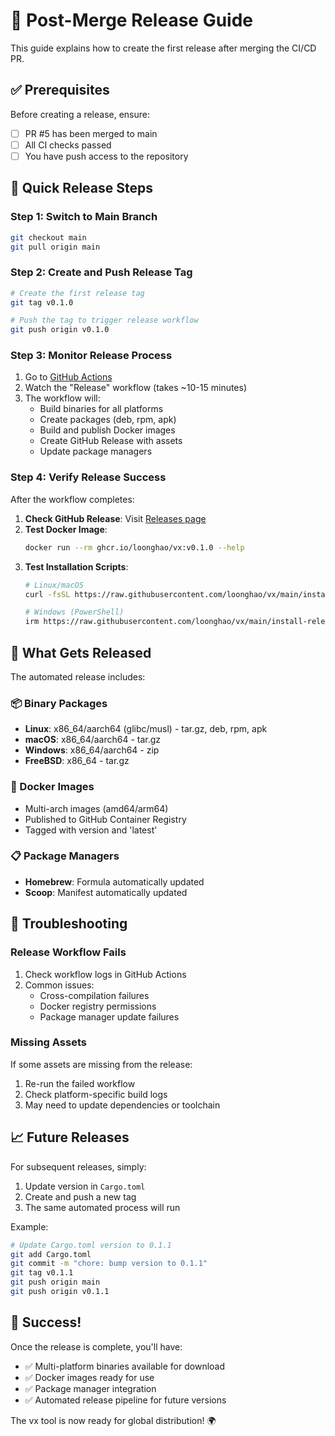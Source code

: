 # 🚀 Post-Merge Release Guide

This guide explains how to create the first release after merging the CI/CD PR.

## ✅ Prerequisites

Before creating a release, ensure:

- [ ] PR #5 has been merged to main
- [ ] All CI checks passed
- [ ] You have push access to the repository

## 🎯 Quick Release Steps

### Step 1: Switch to Main Branch
```bash
git checkout main
git pull origin main
```

### Step 2: Create and Push Release Tag
```bash
# Create the first release tag
git tag v0.1.0

# Push the tag to trigger release workflow
git push origin v0.1.0
```

### Step 3: Monitor Release Process
1. Go to [GitHub Actions](https://github.com/loonghao/vx/actions)
2. Watch the "Release" workflow (takes ~10-15 minutes)
3. The workflow will:
   - Build binaries for all platforms
   - Create packages (deb, rpm, apk)
   - Build and publish Docker images
   - Create GitHub Release with assets
   - Update package managers

### Step 4: Verify Release Success
After the workflow completes:

1. **Check GitHub Release**: Visit [Releases page](https://github.com/loonghao/vx/releases)
2. **Test Docker Image**:
   ```bash
   docker run --rm ghcr.io/loonghao/vx:v0.1.0 --help
   ```
3. **Test Installation Scripts**:
   ```bash
   # Linux/macOS
   curl -fsSL https://raw.githubusercontent.com/loonghao/vx/main/install.sh | bash
   
   # Windows (PowerShell)
   irm https://raw.githubusercontent.com/loonghao/vx/main/install-release.ps1 | iex
   ```

## 🎉 What Gets Released

The automated release includes:

### 📦 Binary Packages
- **Linux**: x86_64/aarch64 (glibc/musl) - tar.gz, deb, rpm, apk
- **macOS**: x86_64/aarch64 - tar.gz
- **Windows**: x86_64/aarch64 - zip
- **FreeBSD**: x86_64 - tar.gz

### 🐳 Docker Images
- Multi-arch images (amd64/arm64)
- Published to GitHub Container Registry
- Tagged with version and 'latest'

### 📋 Package Managers
- **Homebrew**: Formula automatically updated
- **Scoop**: Manifest automatically updated

## 🔧 Troubleshooting

### Release Workflow Fails
1. Check workflow logs in GitHub Actions
2. Common issues:
   - Cross-compilation failures
   - Docker registry permissions
   - Package manager update failures

### Missing Assets
If some assets are missing from the release:
1. Re-run the failed workflow
2. Check platform-specific build logs
3. May need to update dependencies or toolchain

## 📈 Future Releases

For subsequent releases, simply:
1. Update version in `Cargo.toml`
2. Create and push a new tag
3. The same automated process will run

Example:
```bash
# Update Cargo.toml version to 0.1.1
git add Cargo.toml
git commit -m "chore: bump version to 0.1.1"
git tag v0.1.1
git push origin main
git push origin v0.1.1
```

## 🎊 Success!

Once the release is complete, you'll have:
- ✅ Multi-platform binaries available for download
- ✅ Docker images ready for use
- ✅ Package manager integration
- ✅ Automated release pipeline for future versions

The vx tool is now ready for global distribution! 🌍

